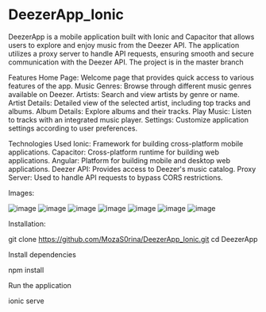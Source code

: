 # DeezerApp_Ionic
DeezerApp is a mobile application built with Ionic and Capacitor that allows users to explore and enjoy music from the Deezer API. The application utilizes a proxy server to handle API requests, ensuring smooth and secure communication with the Deezer API. The project is in the master branch

Features
Home Page: Welcome page that provides quick access to various features of the app.
Music Genres: Browse through different music genres available on Deezer.
Artists: Search and view artists by genre or name.
Artist Details: Detailed view of the selected artist, including top tracks and albums.
Album Details: Explore albums and their tracks.
Play Music: Listen to tracks with an integrated music player.
Settings: Customize application settings according to user preferences.

Technologies Used
Ionic: Framework for building cross-platform mobile applications.
Capacitor: Cross-platform runtime for building web applications.
Angular: Platform for building mobile and desktop web applications.
Deezer API: Provides access to Deezer's music catalog.
Proxy Server: Used to handle API requests to bypass CORS restrictions.

Images: 

![image](https://github.com/MozaS0rina/DeezerApp_Ionic/assets/109519501/e672bc1d-3eee-47b8-afd1-5a1a0fd9416d)
![image](https://github.com/MozaS0rina/DeezerApp_Ionic/assets/109519501/b3146e10-cf95-4360-b1dd-0d9b20db116f)
![image](https://github.com/MozaS0rina/DeezerApp_Ionic/assets/109519501/6a9cbdac-cfb1-421c-884b-1539ae9ee1f6)
![image](https://github.com/MozaS0rina/DeezerApp_Ionic/assets/109519501/15800224-39c0-4272-8fd1-bcbb55389f5a)
![image](https://github.com/MozaS0rina/DeezerApp_Ionic/assets/109519501/c1871344-9b80-4880-bfe4-d38512967885)
![image](https://github.com/MozaS0rina/DeezerApp_Ionic/assets/109519501/78e28d8f-9b38-47d0-ae1e-74bd350d85bc)
![image](https://github.com/MozaS0rina/DeezerApp_Ionic/assets/109519501/38d00db1-ef16-40f3-9d19-f2845c01ddf1)

Installation:

git clone https://github.com/MozaS0rina/DeezerApp_Ionic.git 
cd DeezerApp

Install dependencies

npm install

Run the application

ionic serve



